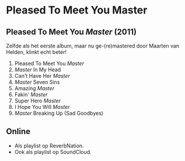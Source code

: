 # Pleased To Meet You Master

## Pleased To Meet You _Master_ (2011)

Zelfde als het eerste album, maar nu ge-(re)mastered door Maarten van Helden, klinkt echt beter!

1. Pleased To Meet You _Master_
2. _Master_ In My Head
3. Can't Have Her _Master_
4. _Master_ Seven Sins
5. Amazing _Master_
6. Fakin' _Master_
7. Super Hero _Master_
8. I Hope You Will _Master_
9. _Master_ Breaking Up (Sad Goodbyes)

## Online

* Als playlist op ReverbNation.
* Ook als playlist op SoundCloud.
